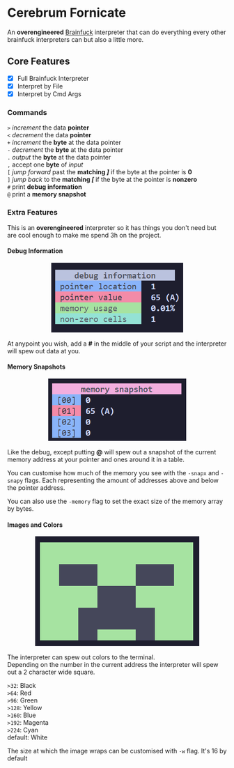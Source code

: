 # Cerebrum Fornicate

An **overengineered** [Brainfuck](https://en.wikipedia.org/wiki/Brainfuck) interpreter that can do everything every other brainfuck interpreters can but also a little more.

## Core Features
- [x] Full Brainfuck Interpreter
- [x] Interpret by File
- [x] Interpret by Cmd Args

### Commands
`>` *increment* the data **pointer** <br>
`<` *decrement* the data **pointer** <br>
`+` *increment* the **byte** at the data pointer <br>
`-` *decrement* the **byte** at the data pointer <br>
`.` *output* the **byte** at the data pointer <br>
`,` accept one **byte** of *input* <br>
`[` *jump forward* past the **matching *]*** if the byte at the pointer is **0** <br>
`]` *jump back* to the **matching *[*** if the byte at the pointer is **nonzero** <br>
`#` print **debug information** <br>
`@` print a **memory snapshot** <br>

### Extra Features
This is an **overengineered** interpreter so it has things you don't need but are cool enough to make me spend 3h on the project.

#### Debug Information
<div align="center">
    <img src="./static/debug.png"/>
</div>

At anypoint you wish, add a **#** in the middle of your script and the interpreter will spew out data at you.

#### Memory Snapshots
<div align="center">
    <img src="./static/snapshot.png"/>
</div>

Like the debug, except putting **@** will spew out a snapshot of the current memory address at your pointer and ones around it in a table.

You can customise how much of the memory you see with the `-snapx` and `-snapy` flags. Each representing the amount of addresses above and below the pointer address.

You can also use the `-memory` flag to set the exact size of the memory array by bytes.

#### Images and Colors
<div align="center">
    <img src="./static/creepa.png"/>
</div>

The interpreter can spew out colors to the terminal. <br>
Depending on the number in the current address the interpreter will spew out a 2 character wide square.

`>32`: Black <br>
`>64`: Red <br>
`>96`: Green <br>
`>128`: Yellow <br>
`>160`: Blue <br>
`>192`: Magenta <br>
`>224`: Cyan <br>
default: White <br>

The size at which the image wraps can be customised with `-w` flag. It's 16 by default